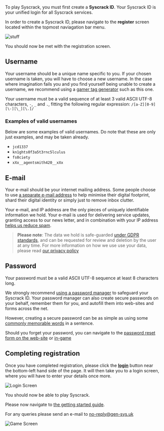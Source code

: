 To play Syscrack, you must first create a **Syscrack ID**.
Your Syscrack ID is your unified login for all Syscrack services.

In order to create a Syscrack ID, please navigate to the **register** screen
located within the topmost naviagation bar menu.

![stuff](/images/registration/getting-started.png)

You should now be met with the registration screen.

## Username

Your username should be a unique name specific to you. If your chosen username
is taken, you will have to choose a new username. In the case where imagination
fails you and you find yourself being unable to create a username, we recommend
using a [gamer tag generator](https://gamertag.net) such as this one.

Your username must be a valid sequence of at least 3 valid ASCII UTF-8 characters,
`-`, `_` and `.`, fitting the following regular expression:
`/[a-Z][0-9][\-][\_][\.]/`

### Examples of valid usernames

Below are some examples of valid usernames. Do note that these are only just
examples, and may be taken already.

- `jcd1337`
- `kn1ghts0f3a5t3rnc5lculus`
- `fs0ciety`
- `xXx__agentsmith420__xXx`

## E-mail

Your e-mail should be your internet mailing address. Some people choose to use
[a separate e-mail address](https://www.privacyguides.org/en/email-aliasing/) to
help minimise their digital footprint, shard their digital identity or simply
just to remove inbox clutter.

Your e-mail, and IP address are the only pieces of uniquely
identifiable information we hold. Your e-mail is used for delivering service
updates, granting access to our news letter, and in combination with your IP
address [helps us reduce
spam](https://ico.org.uk/for-the-public/online/spam-emails/).

> **Please note**: The data we hold is safe-guarded [under GDPR
> standards](https://www.gov.uk/data-protection), and can be requested for
> review and deletion by the user at any time.
> For more information on how we use use your data, please read [our privacy
> policy](/privacy-policy)

## Password

Your password must be a valid ASCII UTF-8 sequence at least 8 characters long.

We strongly recommend [using a password manager](https://itsfoss.com/open-source-password-managers/)
to safeguard your Syscrack ID. Your password manager can also create secure
passwords on your behalf, remember them for you, and autofill them into
web-sites and forms across the net.

However, creating a secure password can be as simple as using some [commonly
memorable words](https://xkcd.com/936/) in a sentence.

Should you forget your password, you can navigate to the [password reset form on
the web-site](/forgot-password) or [in-game](/user-settings)

## Completing registration

Once you have completed registration, please click the [**login**](#) button near the
bottom-left hand side of the page. It will then take you to a login screen,
where you will have to enter your details once more.

![Login Screen](/images/registration/login.png)

You should now be able to play Syscrack.

Please now navigate to [the getting started guide](/getting-started).

For any queries please send an e-mail to
[no-reply@gen-sys.uk](mailto:no-reply@gen-sys.uk)

![Game Screen](/images/getting-started/game-screen.png)
